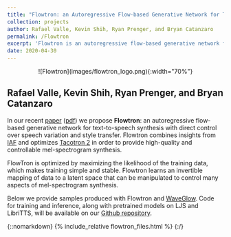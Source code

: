 ```yaml
---
title: "Flowtron: an Autoregressive Flow-based Generative Network for Text-to-Speech Synthesis"
collection: projects
author: Rafael Valle, Kevin Shih, Ryan Prenger, and Bryan Catanzaro
permalink: /Flowtron
excerpt: 'Flowtron is an autoregressive flow-based generative network for text-to-speech synthesis with direct control over speech variation and style transfer'
date: 2020-04-30
---
```


<p align="center" markdown="1">
![Flowtron](images/flowtron_logo.png){:width="70%"}
</p>


## Rafael Valle, Kevin Shih, Ryan Prenger, and Bryan Catanzaro

In our recent [paper] \([pdf]\) we propose **Flowtron**: an autoregressive flow-based generative network for text-to-speech synthesis with direct control over speech variation and style transfer. Flowtron combines insights from [IAF] and optimizes [Tacotron 2] in order to provide high-quality and controllable mel-spectrogram synthesis. 

FlowTron is optimized by maximizing the likelihood of the training data, which makes training simple and stable. Flowtron learns an invertible mapping of data to a latent space that can be manipulated to control many aspects of mel-spectrogram synthesis.

Below we provide samples produced with Flowtron and [WaveGlow]. Code for training and inference, along with pretrained models on LJS and LibriTTS, will be available on our [Github repository].

[paper]: https://arxiv.org
[pdf]: http://docs.google.com/uc?export=open&id=13vDXjdBWz3uP4IrM2PMwym4YCW60AKNh
[Tacotron 2]: https://arxiv.org/abs/1712.05884
[IAF]: https://arxiv.org/abs/1606.04934
[Github repository]: http://github.com/NVIDIA/flowtron
[WaveGlow]: https://github.com/NVIDIA/waveglow

{::nomarkdown}
{% include_relative flowtron_files.html %}
{:/}